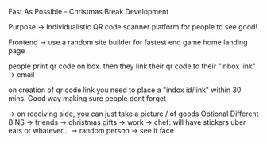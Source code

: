 Fast As Possible - Christmas Break Development

Purpose -> Individualistic QR code scanner platform for people to see good!

Frontend -> use a random site builder for fastest end game home landing page

people print qr code on box. then they link their qr code to their "inbox link" -> email

on creation of qr code link you need to place a "indox id/link" within 30 mins. Good way making sure people dont forget

-> on receiving side, you can just take a picture / of goods
Optional
  Different BINS
    -> friends -> christmas gifts
    -> work
      -> chef: will have stickers uber eats or whatever...
    -> random person
      -> see it face
